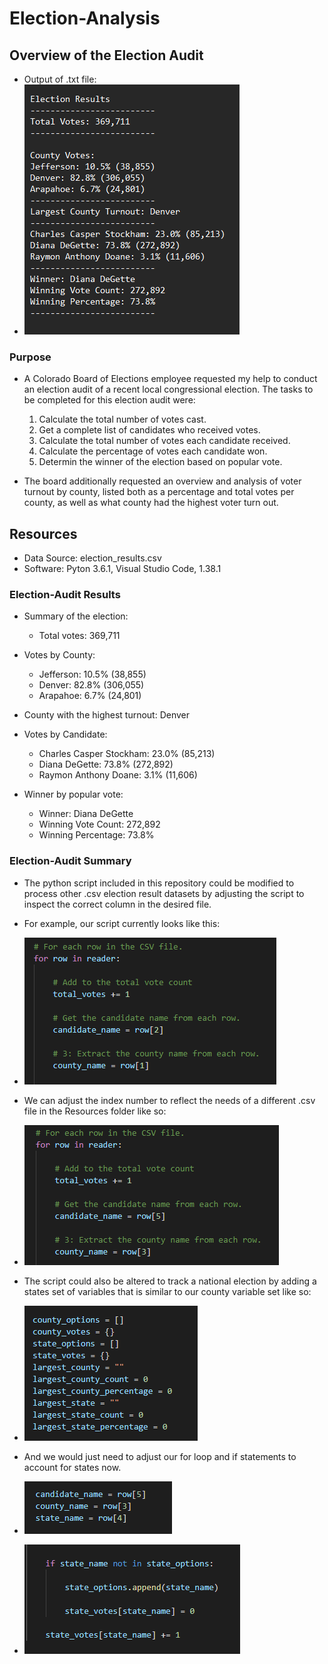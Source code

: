 # Election-Analysis

## Overview of the Election Audit

- Output of .txt file:
- ![Resources/Example_3_1.png](Resources/Example_3_1.png)



### Purpose

- A Colorado Board of Elections employee requested my help to conduct an election audit of a recent local congressional election. The tasks to be completed for this election audit were:
    1. Calculate the total number of votes cast.
    2. Get a complete list of candidates who received votes.
    3. Calculate the total number of votes each candidate received.
    4. Calculate the percentage of votes each candidate won.
    5. Determin the winner of the election based on popular vote.

- The board additionally requested an overview and analysis of voter turnout by county, listed both as a percentage and total votes per county, as well as what county had the highest voter turn out.

## Resources
- Data Source: election_results.csv
- Software: Pyton 3.6.1, Visual Studio Code, 1.38.1

### Election-Audit Results

- Summary of the election:

    - Total votes: 369,711

- Votes by County:
    - Jefferson: 10.5% (38,855)
    - Denver: 82.8% (306,055)
    - Arapahoe: 6.7% (24,801)

- County with the highest turnout: Denver

- Votes by Candidate:
    - Charles Casper Stockham: 23.0% (85,213)
    - Diana DeGette: 73.8% (272,892)
    - Raymon Anthony Doane: 3.1% (11,606)

- Winner by popular vote:
    - Winner: Diana DeGette
    - Winning Vote Count: 272,892
    - Winning Percentage: 73.8%
    
### Election-Audit Summary

 - The python script included in this repository could be modified to process other .csv election result datasets by adjusting the script to inspect the correct column in the desired file.

 - For example, our script currently looks like this:
 
 - ![Resources/Example_1_1.png](Resources/Example_1_1.png)

 - We can adjust the index number to reflect the needs of a different .csv file in the Resources folder like so:
 
 - ![Resources/Example_1_2.png](Resources/Example_1_2.png)

 - The script could also be altered to track a national election by adding a states set of variables that is similar to our county variable set like so:

 - ![Resources/Example_2_1.png](Resources/Example_2_1.png)

 - And we would just need to adjust our for loop and if statements to account for states now.

 - ![Resources/Example_2_2.png](Resources/Example_2_2.png)
 
 - ![Resources/Example_2_3.png](Resources/Example_2_3.png)
